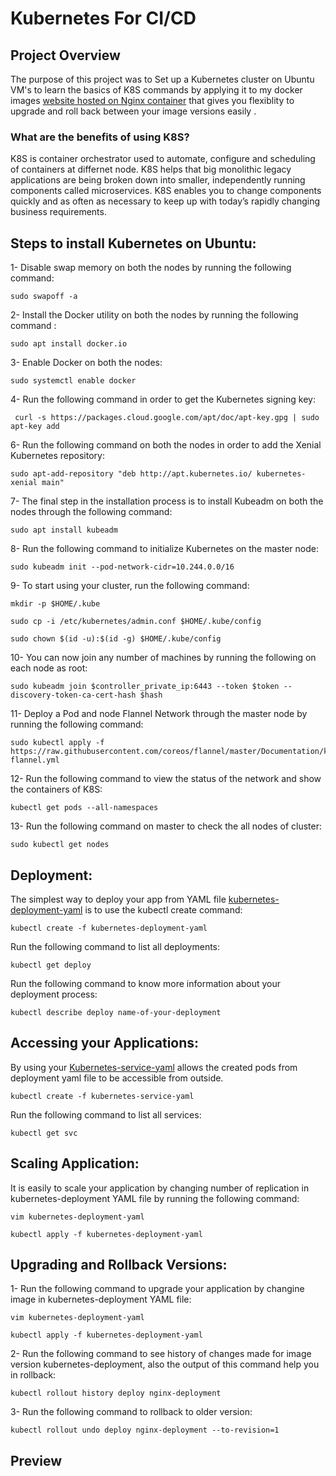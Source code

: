 # Kubernetes For CI/CD
##  Project Overview

The purpose of this project was to Set up a Kubernetes cluster on Ubuntu VM's to learn the basics of K8S commands by applying it to my docker images [website hosted on Nginx container](https://hub.docker.com/repository/registry-1.docker.io/samir2296/containerization/tags?page=1) that gives you flexiblity to upgrade and roll back between your image versions easily .

### What are the benefits of using K8S?
K8S is container orchestrator used to automate, configure and scheduling of containers at differnet node. K8S helps that big monolithic legacy applications are being broken down into smaller, independently running components called microservices. 
K8S enables you to change components quickly and as often as necessary to keep up with today’s rapidly changing business requirements.

## Steps to install Kubernetes on Ubuntu:
1- Disable swap memory on both the nodes by running the following command:
 ```
 sudo swapoff -a
 ```

2- Install the Docker utility on both the nodes by running the following command :
 ```
sudo apt install docker.io

 ```
3- Enable Docker on both the nodes:
```
sudo systemctl enable docker
```

4- Run the following command in order to get the Kubernetes signing key:
```
 curl -s https://packages.cloud.google.com/apt/doc/apt-key.gpg | sudo apt-key add
 ```

6- Run the following command on both the nodes in order to add the Xenial Kubernetes repository:
```
sudo apt-add-repository "deb http://apt.kubernetes.io/ kubernetes-xenial main"
```

7- The final step in the installation process is to install Kubeadm on both the nodes through the following command:
```
sudo apt install kubeadm
```
8- Run the following command to initialize Kubernetes on the master node:
```
sudo kubeadm init --pod-network-cidr=10.244.0.0/16
```
9- To start using your cluster, run the following command:
```
mkdir -p $HOME/.kube
```
```
sudo cp -i /etc/kubernetes/admin.conf $HOME/.kube/config

```
```
sudo chown $(id -u):$(id -g) $HOME/.kube/config

```

10- You can now join any number of machines by running the following on each node as root:
```
sudo kubeadm join $controller_private_ip:6443 --token $token --discovery-token-ca-cert-hash $hash
```

11- Deploy a Pod and node Flannel Network through the master node by running the following command:
```
sudo kubectl apply -f https://raw.githubusercontent.com/coreos/flannel/master/Documentation/kube-flannel.yml
```
12- Run the following command to view the status of the network and show the containers of K8S:
```
kubectl get pods --all-namespaces
```
13- Run the following command on master to check the all nodes of cluster:
```
sudo kubectl get nodes
```
## Deployment:
The simplest way to deploy your app from YAML file [kubernetes-deployment-yaml](https://github.com/samir2212/Kubernetes-CICD-Project/blob/master/kubernetes-deployment-yaml) is to use the kubectl create command:
```
kubectl create -f kubernetes-deployment-yaml
```
Run the following command to list all deployments:
```
kubectl get deploy
```
Run the following command to know more information about your deployment process:
```
kubectl describe deploy name-of-your-deployment
```
## Accessing your Applications:
By using your [Kubernetes-service-yaml](https://github.com/samir2212/Kubernetes-CICD-Project/blob/master/Kubernetes-service-yaml) allows the created pods from deployment yaml file to be accessible from outside.

```
kubectl create -f kubernetes-service-yaml
```
Run the following command to list all services:
```
kubectl get svc
```
## Scaling Application:
It is easily to scale your application by changing number of replication in kubernetes-deployment YAML file by running the following command:
```
vim kubernetes-deployment-yaml
```
```
kubectl apply -f kubernetes-deployment-yaml
```
## Upgrading and Rollback Versions:
1-  Run the following command to upgrade your application by changine image in kubernetes-deployment YAML file:
```
vim kubernetes-deployment-yaml
```
```
kubectl apply -f kubernetes-deployment-yaml
```
2- Run the following command to see history of changes made for image version kubernetes-deployment, also the output of this command help you in rollback:
```
kubectl rollout history deploy nginx-deployment
```
3- Run the following command to rollback to older version:
```
kubectl rollout undo deploy nginx-deployment --to-revision=1
```
## Preview
